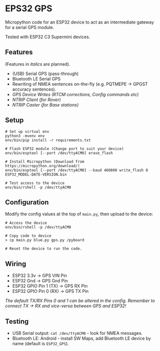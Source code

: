 # EPS32 GPS

Micropython code for an ESP32 device to act as an intermediate gateway for a serial GPS module.

Tested with ESP32 C3 Supermini devices.

## Features

(Features in _italics_ are planned).

* (USB) Serial GPS (pass-through)
* Bluetooth LE Serial GPS
* Rewriting of NMEA sentences on-the-fly (e.g. PQTMEPE -> GPGST accuracy sentences).
* _GPS Device Writes (RTCM corrections, Config commands etc)_
* _NTRIP Client (for Rover)_
* _NTRIP Caster (for Base stations)_

## Setup

```
# Set up virtual env
python3 -mvenv env
env/bin/pip install -r requirements.txt

# Flash ESP32 module (Change port to suit your device)
env/bin/esptool [--port /dev/ttyACM0] erase_flash

# Install Micropython (Download from https://micropython.org/download/)
env/bin/esptool [--port /dev/ttyACM0] --baud 460800 write_flash 0 ESP32_MODEL-DATE-VERSION.bin

# Test access to the device
env/bin/rshell -p /dev/ttyACM0
```

## Configuration

Modify the config values at the top of `main.py`, then upload to the device:

```
# Access the device
env/bin/rshell -p /dev/ttyACM0

# Copy code to device
> cp main.py blue.py gps.py /pyboard

# Reset the device to run the code.
```

## Wiring

* ESP32 3.3v -> GPS VIN Pin
* ESP32 Gnd -> GPS Gnd Pin
* ESP32 GPIO Pin 1 (TX) -> GPS RX Pin
* ESP32 GPIO Pin 0 (RX) -> GPS TX Pin

_The default TX/RX Pins 0 and 1 can be altered in the config. Remember to connect TX -> RX and vice-versa between GPS and ESP32!_

## Testing

* USB Serial output: `cat /dev/ttyACM0` - look for NMEA messages.
* Bluetooth LE: Android - install SW Maps, add Bluetooth LE device by name (default is `ESP32_GPS`).

